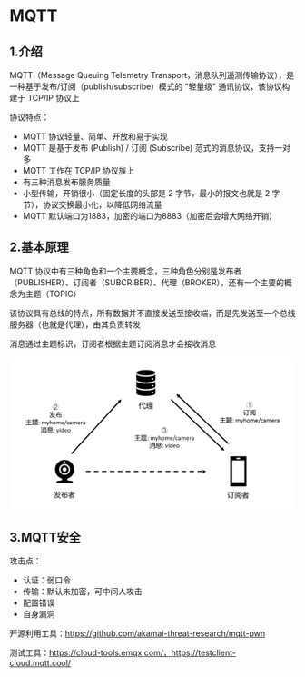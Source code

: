 # MQTT

## 1.介绍

MQTT（Message Queuing Telemetry Transport，消息队列遥测传输协议），是一种基于发布/订阅（publish/subscribe）模式的 "轻量级" 通讯协议，该协议构建于 TCP/IP 协议上

协议特点：

- MQTT 协议轻量、简单、开放和易于实现
- MQTT 是基于发布 (Publish) / 订阅 (Subscribe) 范式的消息协议，支持一对多
- MQTT 工作在 TCP/IP 协议族上
- 有三种消息发布服务质量
- 小型传输，开销很小（固定长度的头部是 2 字节，最小的报文也就是 2 字节），协议交换最小化，以降低网络流量
- MQTT 默认端口为1883，加密的端口为8883（加密后会增大网络开销）



## 2.基本原理

MQTT 协议中有三种角色和一个主要概念，三种角色分别是发布者（PUBLISHER）、订阅者（SUBCRIBER）、代理（BROKER），还有一个主要的概念为主题（TOPIC）

该协议具有总线的特点，所有数据并不直接发送至接收端，而是先发送至一个总线服务器（也就是代理），由其负责转发

消息通过主题标识，订阅者根据主题订阅消息才会接收消息

![image-20250216213357338](./assets/2.MQTT/image-20250216213357338.png)



## 3.MQTT安全

攻击点：

* 认证：弱口令
* 传输：默认未加密，可中间人攻击
* 配置错误
* 自身漏洞

开源利用工具：https://github.com/akamai-threat-research/mqtt-pwn

测试工具：https://cloud-tools.emqx.com/，https://testclient-cloud.mqtt.cool/